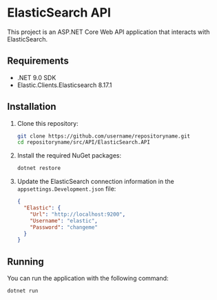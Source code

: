 # ElasticSearch API

This project is an ASP.NET Core Web API application that interacts with ElasticSearch.

## Requirements

- .NET 9.0 SDK
- Elastic.Clients.Elasticsearch 8.17.1

## Installation

1. Clone this repository:
    ```sh
    git clone https://github.com/username/repositoryname.git
    cd repositoryname/src/API/ElasticSearch.API
    ```

2. Install the required NuGet packages:
    ```sh
    dotnet restore
    ```

3. Update the ElasticSearch connection information in the `appsettings.Development.json` file:
    ```json
    {
      "Elastic": {
        "Url": "http://localhost:9200",
        "Username": "elastic",
        "Password": "changeme"
      }
    }
    ```

## Running

You can run the application with the following command:
```sh
dotnet run
